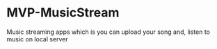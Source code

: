 # MVP-MusicStream
Music streaming apps which is you can upload your song and, listen to music on local server
